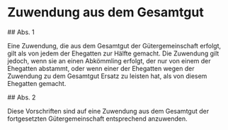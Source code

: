 # Zuwendung aus dem Gesamtgut



\#\# Abs. 1

 Eine Zuwendung, die aus dem Gesamtgut der Gütergemeinschaft erfolgt, gilt als von jedem der Ehegatten zur Hälfte gemacht. Die Zuwendung gilt jedoch, wenn sie an einen Abkömmling erfolgt, der nur von einem der Ehegatten abstammt, oder wenn einer der Ehegatten wegen der Zuwendung zu dem Gesamtgut Ersatz zu leisten hat, als von diesem Ehegatten gemacht.

\#\# Abs. 2

 Diese Vorschriften sind auf eine Zuwendung aus dem Gesamtgut der fortgesetzten Gütergemeinschaft entsprechend anzuwenden. 

